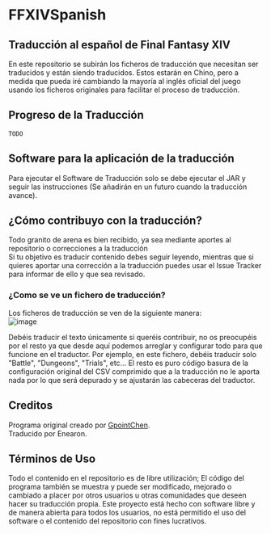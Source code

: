 # FFXIVSpanish
## Traducción al español de Final Fantasy XIV
En este repositorio se subirán los ficheros de traducción que necesitan ser traducidos y están siendo traducidos. Estos estarán en Chino, pero a medida que pueda iré cambiando la mayoría al inglés oficial del juego usando los ficheros originales para facilitar el proceso de traducción.

## Progreso de la Traducción
`TODO`

## Software para la aplicación de la traducción
Para ejecutar el Software de Traducción solo se debe ejecutar el JAR y seguir las instrucciones (Se añadirán en un futuro cuando la traducción avance).

## ¿Cómo contribuyo con la traducción?
Todo granito de arena es bien recibido, ya sea mediante aportes al repositorio o correcciones a la traducción<br/>
Si tu objetivo es traducir contenido debes seguir leyendo, mientras que si quieres aportar una corrección a la traducción puedes usar el Issue Tracker para informar de ello y que sea revisado.

### ¿Como se ve un fichero de traducción?
Los ficheros de traducción se ven de la siguiente manera:<br/>
![image](https://github.com/Enearon/FFXIVSpanish/assets/1865017/e5a3a995-f27b-4667-878a-c00cd4330c10)

Debéis traducir el texto únicamente si queréis contribuir, no os preocupéis por el resto ya que desde aquí podemos arreglar y configurar todo para que funcione en el traductor. Por ejemplo, en este fichero, debéis traducir solo "Battle", "Dungeons", "Trials", etc... El resto es puro código basura de la configuración original del CSV comprimido que a la traducción no le aporta nada por lo que será depurado y se ajustarán las cabeceras del traductor.

## Creditos
Programa original creado por [GpointChen](https://github.com/GpointChen/FFXIVChnTextPatch-GP).<br/>
Traducido por Enearon.

## Términos de Uso
Todo el contenido en el repositorio es de libre utilización; El código del programa también se muestra y puede ser modificado, mejorado o cambiado a placer por otros usuarios u otras comunidades que deseen hacer su traducción propia. Este proyecto está hecho con software libre y de manera abierta para todos los usuarios, no está permitido el uso del software o el contenido del repositorio con fines lucrativos.
